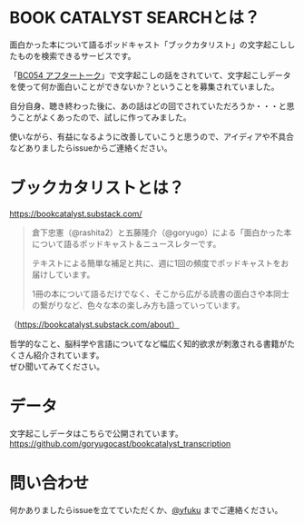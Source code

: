 # BOOK CATALYST SEARCHとは？
面白かった本について語るポッドキャスト「ブックカタリスト」の文字起こししたものを検索できるサービスです。

「[BC054 アフタートーク](https://bookcatalyst.substack.com/p/bc054#details)」で文字起こしの話をされていて、文字起こしデータを使って何か面白いことができないか？ということを募集されていました。  

自分自身、聴き終わった後に、あの話はどの回でされていただろうか・・・と思うことがよくあったので、試しに作ってみました。  

使いながら、有益になるように改善していこうと思うので、アイディアや不具合などありましたらissueからご連絡ください。  

# ブックカタリストとは？

https://bookcatalyst.substack.com/

>倉下忠憲（@rashita2）と五藤隆介（@goryugo）による「面白かった本について語るポッドキャスト＆ニュースレターです。
>
>テキストによる簡単な補足と共に、週に1回の頻度でポッドキャストをお届けしています。
>
>1冊の本について語るだけでなく、そこから広がる読書の面白さや本同士の繋がりなど、色々な本の楽しみ方も語っていっています。

（https://bookcatalyst.substack.com/about）

哲学的なこと、脳科学や言語についてなど幅広く知的欲求が刺激される書籍がたくさん紹介されています。  
ぜひ聞いてみてください。
 

# データ
文字起こしデータはこちらで公開されています。  
https://github.com/goryugocast/bookcatalyst_transcription

# 問い合わせ
何かありましたらissueを立てていただくか、[@yfuku](https://twitter.com/yfuku_) までご連絡ください。

